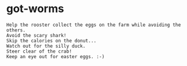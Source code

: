 # got-worms
	Help the rooster collect the eggs on the farm while avoiding the others.
	Avoid the scary shark!
	Skip the calories on the donut...
	Watch out for the silly duck.
	Steer clear of the crab!
	Keep an eye out for easter eggs. :-)
